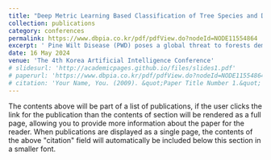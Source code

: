 ```yaml
---
title: "Deep Metric Learning Based Classification of Tree Species and Disease Stages Possibly Affected by Pine Wilt Disease"
collection: publications
category: conferences
permalink: https://www.dbpia.co.kr/pdf/pdfView.do?nodeId=NODE11554864
excerpt: ' Pine Wilt Disease (PWD) poses a global threat to forests demanding swift detection and intervention. This research involves deep metric learning with a Resnet50 backbone and semi-hard triplet loss for classification of possible PWD tree objects. The dataset was sourced from the Korea Forestry Promotion Institute (KofPI), for possible infected tree and disease stage categorization. The results show 93.3% and 84.3% overall accuracy for species and stages classification, respectively. This approach shows potential for classification of possible PWD tree objects, using deep metric learning for effective forest management.'
date: 16 May 2024
venue: 'The 4th Korea Artificial Intelligence Conference'
# slidesurl: 'http://academicpages.github.io/files/slides1.pdf'
# paperurl: 'https://www.dbpia.co.kr/pdf/pdfView.do?nodeId=NODE11554864'
# citation: 'Your Name, You. (2009). &quot;Paper Title Number 1.&quot; <i>Journal 1</i>. 1(1).'
---
```


The contents above will be part of a list of publications, if the user clicks the link for the publication than the contents of section will be rendered as a full page, allowing you to provide more information about the paper for the reader. When publications are displayed as a single page, the contents of the above "citation" field will automatically be included below this section in a smaller font.
